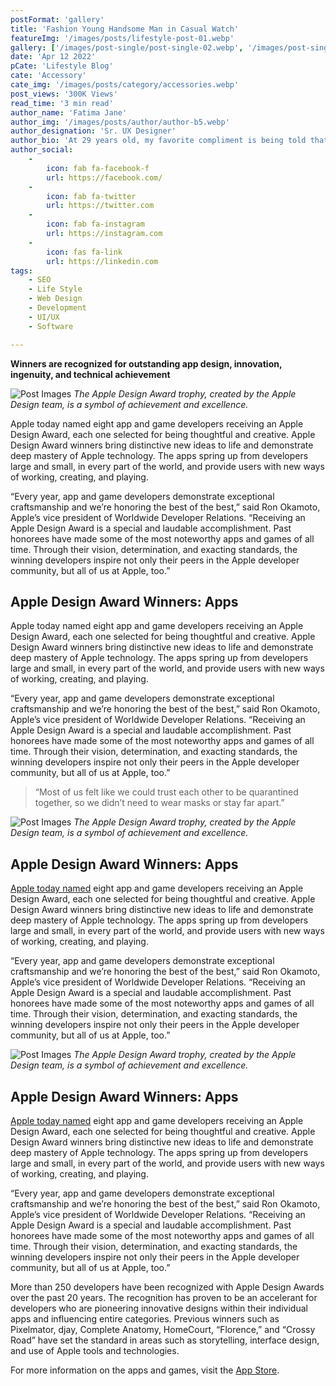 ```yaml
---
postFormat: 'gallery'
title: 'Fashion Young Handsome Man in Casual Watch'
featureImg: '/images/posts/lifestyle-post-01.webp'
gallery: ['/images/post-single/post-single-02.webp', '/images/post-single/post-single-05.webp', '/images/post-single/post-single-01.webp']
date: 'Apr 12 2022'
pCate: 'Lifestyle Blog'
cate: 'Accessory'
cate_img: '/images/posts/category/accessories.webp'
post_views: '300K Views'
read_time: '3 min read'
author_name: 'Fatima Jane'
author_img: '/images/posts/author/author-b5.webp'
author_designation: 'Sr. UX Designer'
author_bio: 'At 29 years old, my favorite compliment is being told that I look like my mom. Seeing myself in her image, like this daughter up top, makes me so proud of how far I’ve come, and so thankful for where I come from.'
author_social:
    -
        icon: fab fa-facebook-f
        url: https://facebook.com/
    -
        icon: fab fa-twitter
        url: https://twitter.com
    -
        icon: fab fa-instagram
        url: https://instagram.com
    - 
        icon: fas fa-link
        url: https://linkedin.com
tags: 
    - SEO
    - Life Style
    - Web Design
    - Development
    - UI/UX
    - Software

---
```


**Winners are recognized for outstanding app design, innovation, ingenuity, and technical achievement**

![Post Images](/images/post-single/post-single-02.webp)
*The Apple Design Award trophy, created by the Apple Design team, is a symbol of achievement and excellence.*

Apple today named eight app and game developers receiving an Apple Design Award, each one selected for being thoughtful and creative. Apple Design Award winners bring distinctive new ideas to life and demonstrate deep mastery of Apple technology. The apps spring up from developers large and small, in every part of the world, and provide users with new ways of working, creating, and playing.

“Every year, app and game developers demonstrate exceptional craftsmanship and we’re honoring the best of the best,” said Ron Okamoto, Apple’s vice president of Worldwide Developer Relations. “Receiving an Apple Design Award is a special and laudable accomplishment. Past honorees have made some of the most noteworthy apps and games of all time. Through their vision, determination, and exacting standards, the winning developers inspire not only their peers in the Apple developer community, but all of us at Apple, too.”

## Apple Design Award Winners: Apps

Apple today named eight app and game developers receiving an Apple Design Award, each one selected for being thoughtful and creative. Apple Design Award winners bring distinctive new ideas to life and demonstrate deep mastery of Apple technology. The apps spring up from developers large and small, in every part of the world, and provide users with new ways of working, creating, and playing.

“Every year, app and game developers demonstrate exceptional craftsmanship and we’re honoring the best of the best,” said Ron Okamoto, Apple’s vice president of Worldwide Developer Relations. “Receiving an Apple Design Award is a special and laudable accomplishment. Past honorees have made some of the most noteworthy apps and games of all time. Through their vision, determination, and exacting standards, the winning developers inspire not only their peers in the Apple developer community, but all of us at Apple, too.”

> “Most of us felt like we could trust each other to be quarantined together, so we didn’t need to wear masks or stay far apart.”

![Post Images](/images/post-single/post-single-03.webp)
*The Apple Design Award trophy, created by the Apple Design team, is a symbol of achievement and excellence.*

## Apple Design Award Winners: Apps

[Apple today named](#) eight app and game developers receiving an Apple Design Award, each one selected for being thoughtful and creative. Apple Design Award winners bring distinctive new ideas to life and demonstrate deep mastery of Apple technology. The apps spring up from developers large and small, in every part of the world, and provide users with new ways of working, creating, and playing.

“Every year, app and game developers demonstrate exceptional craftsmanship and we’re honoring the best of the best,” said Ron Okamoto, Apple’s vice president of Worldwide Developer Relations. “Receiving an Apple Design Award is a special and laudable accomplishment. Past honorees have made some of the most noteworthy apps and games of all time. Through their vision, determination, and exacting standards, the winning developers inspire not only their peers in the Apple developer community, but all of us at Apple, too.”

![Post Images](/images/post-single/post-single-04.webp)
*The Apple Design Award trophy, created by the Apple Design team, is a symbol of achievement and excellence.*

## Apple Design Award Winners: Apps

[Apple today named](#) eight app and game developers receiving an Apple Design Award, each one selected for being thoughtful and creative. Apple Design Award winners bring distinctive new ideas to life and demonstrate deep mastery of Apple technology. The apps spring up from developers large and small, in every part of the world, and provide users with new ways of working, creating, and playing.

“Every year, app and game developers demonstrate exceptional craftsmanship and we’re honoring the best of the best,” said Ron Okamoto, Apple’s vice president of Worldwide Developer Relations. “Receiving an Apple Design Award is a special and laudable accomplishment. Past honorees have made some of the most noteworthy apps and games of all time. Through their vision, determination, and exacting standards, the winning developers inspire not only their peers in the Apple developer community, but all of us at Apple, too.”

More than 250 developers have been recognized with Apple Design Awards over the past 20 years. The recognition has proven to be an accelerant for developers who are pioneering innovative designs within their individual apps and influencing entire categories. Previous winners such as Pixelmator, djay, Complete Anatomy, HomeCourt, “Florence,” and “Crossy Road” have set the standard in areas such as storytelling, interface design, and use of Apple tools and technologies.

For more information on the apps and games, visit the [App Store](#).


